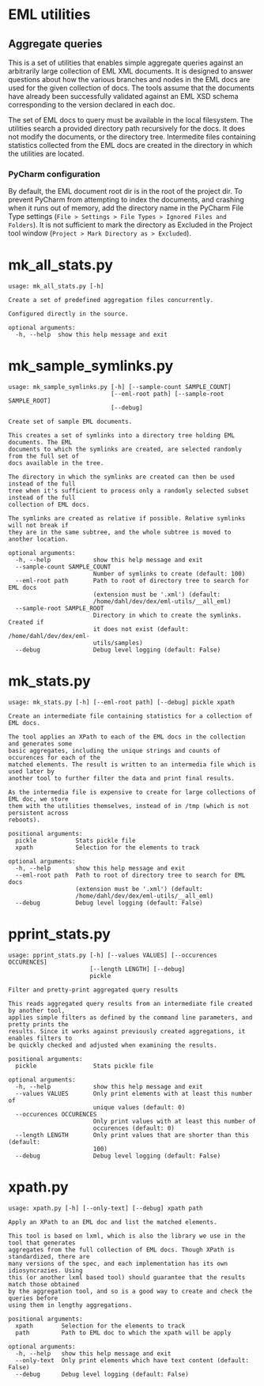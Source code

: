 # EML utilities

## Aggregate queries  

This is a set of utilities that enables simple aggregate queries against an arbitrarily large collection of EML XML documents. It is designed to answer questions about how the various branches and nodes in the EML docs are used for the given collection of docs. The tools assume that the documents have already been successfully validated against an EML XSD schema corresponding to the version declared in each doc.

The set of EML docs to query must be available in the local filesystem. The utilities search a provided directory path recursively for the docs. It does not modify the documents, or the directory tree. Intermedite files containing statistics collected from the EML docs are created in the directory in which the utilities are located.

### PyCharm configuration

By default, the EML document root dir is in the root of the project dir. To prevent PyCharm from attempting to index the documents, and crashing when it runs out of memory, add the directory name in the PyCharm File Type settings (`File > Settings > File Types > Ignored Files and Folders`). It is not sufficient to mark the directory as Excluded in the Project tool window (`Project > Mark Directory as > Excluded`).


[comment]: <> (START GENERATED)

# mk_all_stats.py

```text
usage: mk_all_stats.py [-h]

Create a set of predefined aggregation files concurrently.

Configured directly in the source.

optional arguments:
  -h, --help  show this help message and exit

```

# mk_sample_symlinks.py

```text
usage: mk_sample_symlinks.py [-h] [--sample-count SAMPLE_COUNT]
                             [--eml-root path] [--sample-root SAMPLE_ROOT]
                             [--debug]

Create set of sample EML documents.

This creates a set of symlinks into a directory tree holding EML documents. The EML
documents to which the symlinks are created, are selected randomly from the full set of
docs available in the tree.

The directory in which the symlinks are created can then be used instead of the full
tree when it's sufficient to process only a randomly selected subset instead of the full
collection of EML docs.

The symlinks are created as relative if possible. Relative symlinks will not break if
they are in the same subtree, and the whole subtree is moved to another location.

optional arguments:
  -h, --help            show this help message and exit
  --sample-count SAMPLE_COUNT
                        Number of symlinks to create (default: 100)
  --eml-root path       Path to root of directory tree to search for EML docs
                        (extension must be '.xml') (default:
                        /home/dahl/dev/dex/eml-utils/__all_eml)
  --sample-root SAMPLE_ROOT
                        Directory in which to create the symlinks. Created if
                        it does not exist (default: /home/dahl/dev/dex/eml-
                        utils/samples)
  --debug               Debug level logging (default: False)

```

# mk_stats.py

```text
usage: mk_stats.py [-h] [--eml-root path] [--debug] pickle xpath

Create an intermediate file containing statistics for a collection of EML docs.

The tool applies an XPath to each of the EML docs in the collection and generates some
basic aggregates, including the unique strings and counts of occurences for each of the
matched elements. The result is written to an intermedia file which is used later by
another tool to further filter the data and print final results.

As the intermedia file is expensive to create for large collections of EML doc, we store
them with the utilities themselves, instead of in /tmp (which is not persistent across
reboots).

positional arguments:
  pickle           Stats pickle file
  xpath            Selection for the elements to track

optional arguments:
  -h, --help       show this help message and exit
  --eml-root path  Path to root of directory tree to search for EML docs
                   (extension must be '.xml') (default:
                   /home/dahl/dev/dex/eml-utils/__all_eml)
  --debug          Debug level logging (default: False)

```

# pprint_stats.py

```text
usage: pprint_stats.py [-h] [--values VALUES] [--occurences OCCURENCES]
                       [--length LENGTH] [--debug]
                       pickle

Filter and pretty-print aggregated query results

This reads aggregated query results from an intermediate file created by another tool,
applies simple filters as defined by the command line parameters, and pretty prints the
results. Since it works against previously created aggregations, it enables filters to
be quickly checked and adjusted when examining the results.

positional arguments:
  pickle                Stats pickle file

optional arguments:
  -h, --help            show this help message and exit
  --values VALUES       Only print elements with at least this number of
                        unique values (default: 0)
  --occurences OCCURENCES
                        Only print values with at least this number of
                        occurences (default: 0)
  --length LENGTH       Only print values that are shorter than this (default:
                        100)
  --debug               Debug level logging (default: False)

```

# xpath.py

```text
usage: xpath.py [-h] [--only-text] [--debug] xpath path

Apply an XPath to an EML doc and list the matched elements.

This tool is based on lxml, which is also the library we use in the tool that generates
aggregates from the full collection of EML docs. Though XPath is standardized, there are
many versions of the spec, and each implementation has its own idiosyncrazies. Using
this (or another lxml based tool) should guarantee that the results match those obtained
by the aggregation tool, and so is a good way to create and check the queries before
using them in lengthy aggregations.

positional arguments:
  xpath        Selection for the elements to track
  path         Path to EML doc to which the xpath will be apply

optional arguments:
  -h, --help   show this help message and exit
  --only-text  Only print elements which have text content (default: False)
  --debug      Debug level logging (default: False)

```
